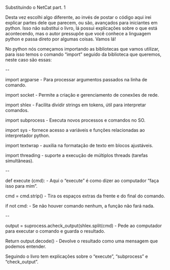 Substituindo o NetCat part. 1

Desta vez escolhi algo diferente, ao invés de postar o código aqui irei explicar partes dele que parecem, ou são, avançados para iniciantes em python. Isso não substitui o livro, lá possui explicações sobre o que está acontecendo, mas o autor pressupõe que você conhece a linguagem python e passa direto por algumas coisas. Vamos lá!

No python nós começamos importando as bibliotecas que vamos utilizar, para isso temos o comando “import” seguido da biblioteca que queremos, neste caso são essas:

--  

  
import argparse - Para processar argumentos passados na linha de comando.  

import socket - Permite a criação e gerenciamento de conexões de rede.  

import shlex - Facilita dividir strings em tokens, útil para interpretar comandos.  

import subprocess - Executa novos processos e comandos no SO.  

import sys - fornece acesso a variáveis e funções relacionadas ao interpretador python.  

import textwrap - auxilia na formatação de texto em blocos ajustáveis.  

import threading - suporte a execução de múltiplos threads (tarefas simultâneas).   

--  


def execute (cmd): - Aqui o “execute” é como dizer ao computador “faça isso para mim”.  

cmd = cmd.strip() - Tira os espaços extras da frente e do final do comando.  

if not cmd: - Se não houver comando nenhum, a função não fará nada.  

--  


output = suprocess.acheck_output(shlex.split(cmd) - Pede ao computador para executar o comando e guarda o resultado.  

Return output.decode() - Devolve o resultado como uma mensagem que podemos entender.  


Seguindo o livro tem explicações sobre o “execute”, “subprocess” e “check_output”.
